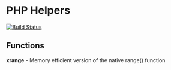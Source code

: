 # PHP Helpers

[![Build Status](https://www.travis-ci.org/ordermind/php-helpers.svg?branch=master)](https://www.travis-ci.org/ordermind/php-helpers)

## Functions

**xrange** - Memory efficient version of the native range() function